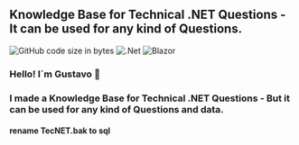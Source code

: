## Knowledge Base for Technical .NET Questions - It can be used for any kind of Questions.

![GitHub code size in bytes](https://img.shields.io/github/languages/code-size/gusroitman/TechnicalNET?logoColor=red)
![.Net](https://img.shields.io/badge/.NET-5C2D91?logo=.net&logoColor=white)
![Blazor](https://img.shields.io/badge/blazor-%235C2D91.svg?logo=blazor&logoColor=white)
### Hello! I´m Gustavo :wave: 

### I made a Knowledge Base for Technical .NET Questions - But it can be used for any kind of Questions and data.

#### rename TecNET.bak to sql
